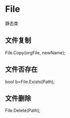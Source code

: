 # File

静态类

## 文件复制

File.Copy(orgFile, newName);

## 文件否存在

bool b=File.Exists(Path);

## 文件删除

File.Delete(Path);

